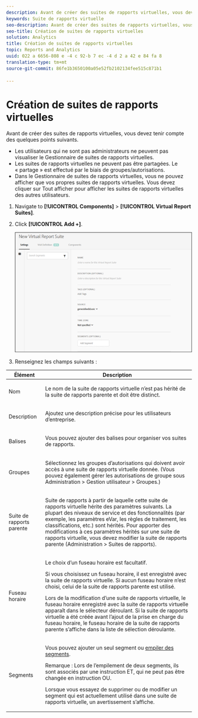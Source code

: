 ```yaml
---
description: Avant de créer des suites de rapports virtuelles, vous devez tenir compte des quelques points suivants.
keywords: Suite de rapports virtuelle
seo-description: Avant de créer des suites de rapports virtuelles, vous devez tenir compte des quelques points suivants.
seo-title: Création de suites de rapports virtuelles
solution: Analytics
title: Création de suites de rapports virtuelles
topic: Reports and Analytics
uuid: 022 a 6656-808 e -4 c 92-b 7 ec -4 d 2 a 42 e 84 fa 8
translation-type: tm+mt
source-git-commit: 86fe1b3650100a05e52fb2102134fee515c871b1

---
```



# Création de suites de rapports virtuelles

Avant de créer des suites de rapports virtuelles, vous devez tenir compte des quelques points suivants.

* Les utilisateurs qui ne sont pas administrateurs ne peuvent pas visualiser le Gestionnaire de suites de rapports virtuelles.
* Les suites de rapports virtuelles ne peuvent pas être partagées. Le « partage » est effectué par le biais de groupes/autorisations.
* Dans le Gestionnaire de suites de rapports virtuelles, vous ne pouvez afficher que vos propres suites de rapports virtuelles. Vous devez cliquer sur Tout afficher pour afficher les suites de rapports virtuelles des autres utilisateurs.

1. Navigate to **[!UICONTROL Components]** &gt; **[!UICONTROL Virtual Report Suites]**.
1. Click **[!UICONTROL Add +]**.

   ![](assets/new_vrs.png)

1. Renseignez les champs suivants :

<table id="table_0F85B56480BB46CBA5BE236BBD70156D"> 
 <thead> 
  <tr> 
   <th colname="col1" class="entry"> Élément </th> 
   <th colname="col2" class="entry"> Description </th> 
  </tr> 
 </thead>
 <tbody> 
  <tr> 
   <td colname="col1"> Nom </td> 
   <td colname="col2"> <p>Le nom de la suite de rapports virtuelle n’est pas hérité de la suite de rapports parente et doit être distinct. </p> </td> 
  </tr> 
  <tr> 
   <td colname="col1"> Description </td> 
   <td colname="col2"> <p>Ajoutez une description précise pour les utilisateurs d’entreprise. </p> </td> 
  </tr> 
  <tr> 
   <td colname="col1"> Balises </td> 
   <td colname="col2"> <p>Vous pouvez ajouter des balises pour organiser vos suites de rapports. </p> </td> 
  </tr> 
  <tr> 
   <td colname="col1"> Groupes </td> 
   <td colname="col2"> <p>Sélectionnez les groupes d’autorisations qui doivent avoir accès à une suite de rapports virtuelle donnée. (Vous pouvez également gérer les autorisations de groupe sous <span class="ignoretag"><span class="uicontrol">Administration</span> &gt; <span class="uicontrol">Gestion utilisateur</span> &gt; <span class="uicontrol">Groupes</span></span>.) </p> </td> 
  </tr> 
  <tr> 
   <td colname="col1"> Suite de rapports parente </td> 
   <td colname="col2"> <p>Suite de rapports à partir de laquelle cette suite de rapports virtuelle hérite des paramètres suivants. La plupart des niveaux de service et des fonctionnalités (par exemple, les paramètres eVar, les règles de traitement, les classifications, etc.) sont hérités. Pour apporter des modifications à ces paramètres hérités sur une suite de rapports virtuelle, vous devez modifier la suite de rapports parente (<span class="ignoretag"><span class="uicontrol">Administration</span> &gt; <span class="uicontrol">Suites de rapports</span></span>). </p> </td> 
  </tr> 
  <tr> 
   <td colname="col1"> Fuseau horaire </td> 
   <td colname="col2"> <p>Le choix d’un fuseau horaire est facultatif. </p> <p>Si vous choisissez un fuseau horaire, il est enregistré avec la suite de rapports virtuelle. Si aucun fuseau horaire n’est choisi, celui de la suite de rapports parente est utilisé. </p> <p>Lors de la modification d’une suite de rapports virtuelle, le fuseau horaire enregistré avec la suite de rapports virtuelle apparaît dans le sélecteur déroulant. Si la suite de rapports virtuelle a été créée avant l’ajout de la prise en charge du fuseau horaire, le fuseau horaire de la suite de rapports parente s’affiche dans la liste de sélection déroulante. </p> </td> 
  </tr> 
  <tr> 
   <td colname="col1"> Segments </td> 
   <td colname="col2"> <p>Vous pouvez ajouter un seul segment ou <a href="https://marketing.adobe.com/resources/help/en_US/analytics/segment/seg_stack.html" format="https" scope="external">empiler des segments</a>. </p> <p> <p>Remarque : Lors de l’empilement de deux segments, ils sont associés par une instruction ET, qui ne peut pas être changée en instruction OU. </p> </p> <p>Lorsque vous essayez de supprimer ou de modifier un segment qui est actuellement utilisé dans une suite de rapports virtuelle, un avertissement s’affiche. </p> </td> 
  </tr> 
 </tbody> 
</table>

